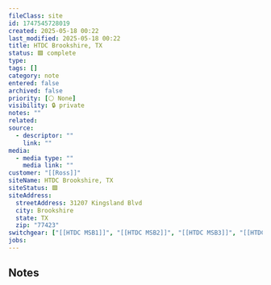 ```yaml
---
fileClass: site
id: 1747545728019
created: 2025-05-18 00:22
last_modified: 2025-05-18 00:22
title: HTDC Brookshire, TX
status: 🟩 complete
type: 
tags: []
category: note
entered: false
archived: false
priority: [⚪ None]
visibility: 🔒 private
notes: ""
related: 
source:
  - descriptor: ""
    link: ""
media:
  - media type: ""
    media link: ""
customer: "[[Ross]]"
siteName: HTDC Brookshire, TX
siteStatus: 🟩
siteAddress:
  streetAddress: 31207 Kingsland Blvd
  city: Brookshire
  state: TX
  zip: "77423"
switchgear: ["[[HTDC MSB1]]", "[[HTDC MSB2]]", "[[HTDC MSB3]]", "[[HTDC MSB4]]", "[[HTDC MSB5]]", "[[HTDC MSB6]]", "[[HTDC MSB7]]", "[[HTDC MSB8]]"]
jobs:
---
```


## Notes